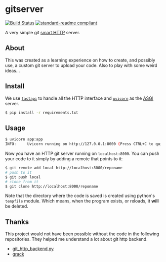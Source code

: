 # gitserver

[![Build Status](https://travis-ci.com/meyer1994/gitserver.svg?branch=master)](https://travis-ci.com/meyer1994/gitserver)
[![standard-readme compliant](https://img.shields.io/badge/readme%20style-standard-brightgreen.svg?style=flat-square)](https://github.com/RichardLitt/standard-readme)

A very simple git [smart HTTP][6] server.

## About

This was created as a learning experience on how to create, and possibly use,
a custom git server to upload your code. Also to play with some weird ideas...

## Install

We use [`fastapi`][1] to handle all the HTTP interface and [`uvicorn`][2] as the
[ASGI][3]
server.

```bash
$ pip install -r requirements.txt
```

## Usage

```bash
$ uvicorn app:app
INFO:     Uvicorn running on http://127.0.0.1:8000 (Press CTRL+C to quit)
```

Now you have an HTTP git server running on `localhost:8000`. You can push your
code to it simply by adding a remote that points to it:

```bash
$ git remote add local http://localhost:8000/reponame
# push to it
$ git push local
# clone from it
$ git clone http://localhost:8000/reponame
```

Note that the directory where the code is saved is created using python's
`tempfile` module. Which means, when the program exists, or reloads, it **will**
be deleted.


## Thanks

This project would not have been possible without the code in the following
repositories. They helped me understand a lot about git http backend.

- [git_http_backend.py][4]
- [grack][5]


[1]: https://fastapi.tiangolo.com/
[2]: https://uvicorn.org/
[3]: https://asgi.readthedocs.io/en/latest/index.html
[4]: https://github.com/dvdotsenko/git_http_backend.py
[5]: https://github.com/schacon/grack
[6]: https://www.git-scm.com/book/fa/v2/Git-on-the-Server-Smart-HTTP
